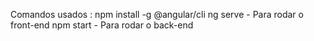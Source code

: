 Comandos usados :
npm install -g @angular/cli
ng serve - Para rodar o front-end
npm start - Para rodar o back-end
